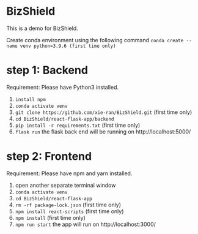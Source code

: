 # BizShield
 This is a demo for BizShield.

Create conda environment using the following command
`conda create --name venv python=3.9.6 (first time only)`

# step 1: Backend
Requirement: Please have Python3 installed.
1. `install npm`
2. `conda activate venv`
3. `git clone https://github.com/xie-ran/BizShield.git` (first time only)
4. `cd BizShield/react-flask-app/backend`
5. `pip install -r requirements.txt` (first time only)
6. `flask run`
the flask back end will be running on http://localhost:5000/

# step 2: Frontend
Requirement: Please have npm and yarn installed.
1. open another separate terminal window
2. `conda activate venv`
2. `cd BizShield/react-flask-app`
3. `rm -rf package-lock.json` (first time only)
4. `npm install react-scripts` (first time only)
5. `npm install` (first time only)
6. `npm run start`
the app will run on http://localhost:3000/